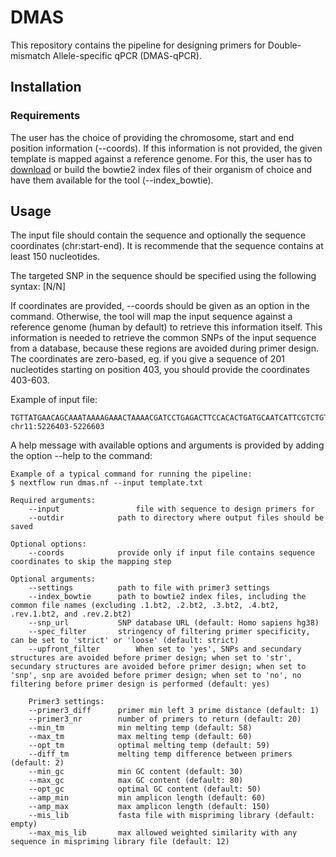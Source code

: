 # DMAS
This repository contains the pipeline for designing primers for Double-mismatch Allele-specific qPCR (DMAS-qPCR).

## Installation
### Requirements
The user has the choice of providing the chromosome, start and end position information (--coords). If this information is not provided, the given template is mapped against a reference genome. For this, the user has to [download](https://genome-idx.s3.amazonaws.com/bt/GRCh38_noalt_as.zip) or build the bowtie2 index files of their organism of choice and have them available for the tool (--index_bowtie).

## Usage
The input file should contain the sequence and optionally the sequence coordinates (chr:start-end). It is recommende that the sequence contains at least 150 nucleotides.

The targeted SNP in the sequence should be specified using the following syntax: [N/N]

If coordinates are provided, --coords should be given as an option in the command. Otherwise, the tool will map the input sequence against a reference genome (human by default) to retrieve this information itself. This information is needed to retrieve the common SNPs of the input sequence from a database, because these regions are avoided during primer design.
The coordinates are zero-based, eg. if you give a sequence of 201 nucleotides starting on position 403, you should provide the coordinates 403-603.

Example of input file:
```
TGTTATGAACAGCAAATAAAAGAAACTAAAACGATCCTGAGACTTCCACACTGATGCAATCATTCGTCTGTTTCCCATTCTAAACTGTACCCTGTTACTT[A/C]TCCCCTTCCTATGACATGAACTTAACCATAGAAAAGAAGGGGAAAGAAAACATCAAGCGTCCCATAGACTCACCCTGAAGTTCTCAGGATCCACGTGCAG
chr11:5226403-5226603
```

A help message with available options and arguments is provided by adding the option --help to the command:
```
Example of a typical command for running the pipeline:
$ nextflow run dmas.nf --input template.txt

Required arguments:
    --input                 file with sequence to design primers for
    --outdir		    path to directory where output files should be saved

Optional options:
    --coords		    provide only if input file contains sequence coordinates to skip the mapping step

Optional arguments:
    --settings		    path to file with primer3 settings
    --index_bowtie	    path to bowtie2 index files, including the common file names (excluding .1.bt2, .2.bt2, .3.bt2, .4.bt2, .rev.1.bt2, and .rev.2.bt2)
    --snp_url		    SNP database URL (default: Homo sapiens hg38)
    --spec_filter	    stringency of filtering primer specificity, can be set to 'strict' or 'loose' (default: strict)
    --upfront_filter        When set to 'yes', SNPs and secundary structures are avoided before primer design; when set to 'str', secundary structures are avoided before primer design; when set to 'snp', snp are avoided before primer design; when set to 'no', no filtering before primer design is performed (default: yes)

    Primer3 settings:
    --primer3_diff	    primer min left 3 prime distance (default: 1)
    --primer3_nr	    number of primers to return (default: 20)
    --min_tm		    min melting temp (default: 58)
    --max_tm		    max melting temp (default: 60)
    --opt_tm		    optimal melting temp (default: 59)
    --diff_tm		    melting temp difference between primers (default: 2)
    --min_gc		    min GC content (default: 30)
    --max_gc		    max GC content (default: 80)
    --opt_gc		    optimal GC content (default: 50)
    --amp_min		    min amplicon length (default: 60)
    --amp_max		    max amplicon length (default: 150)
    --mis_lib		    fasta file with mispriming library (default: empty)
    --max_mis_lib	    max allowed weighted similarity with any sequence in mispriming library file (default: 12)
```
